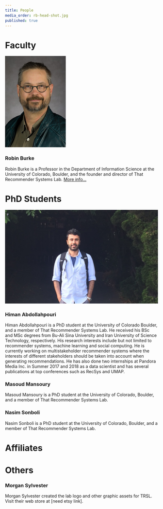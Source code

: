 ```yaml
---
title: People
media_order: rb-head-shot.jpg
published: true
---
```


# Faculty

![Robin Burke photo](rb-head-shot.jpg?resize=120,150&classes=left)
### Robin Burke
Robin Burke is a Professor in the Department of Information Science at the University of Colorado, Boulder, and the founder and director of That Recommender Systems Lab. [More info...](burke)

# PhD Students

![Himan Abdollahpouri photo](Himan.jpg?resize=250,150&classes=left)
### Himan Abdollahpouri
Himan Abdollahpouri is a PhD student at the University of Colorado Boulder, and a member of That Recommender Systems Lab. He received his BSc and MSc degrees from Bu-Ali Sina University and Iran University of Science Technology, respectively. His research interests include but not limited to recommender systems, machine learning and social computing. He is currently working on multistakeholder recommender systems where the interests of different stakeholders should be taken into account when generating recommendations. He has also done two internships at Pandora Media Inc. in Summer 2017 and 2018 as a data scientist and has several publications at top conferences such as RecSys and UMAP. 


### Masoud Mansoury
Masoud Mansoury is a PhD student at the University of Colorado, Boulder, and a member of That Recommender Systems Lab.

### Nasim Sonboli
Nasim Sonboli is a PhD student at the University of Colorado, Boulder, and a member of That Recommender Systems Lab.

# Affiliates

[comment]: # (Possibly Bamshad and John here. And also Weiwen. )

# Others

### Morgan Sylvester
Morgan Sylvester created the lab logo and other graphic assets for TRSL. Visit their web store at [need etsy link].